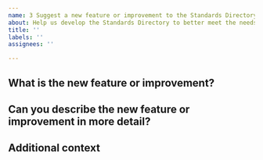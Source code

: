 ```yaml
---
name: 3 Suggest a new feature or improvement to the Standards Directory
about: Help us develop the Standards Directory to better meet the needs of the community.
title: ''
labels: ''
assignees: ''

---
```


## What is the new feature or improvement?

<!--
Summarise your proposal in a short paragraph. 
-->

## Can you describe the new feature or improvement in more detail?

<!--
Explain your proposal in greater detail. Include any insights from research. You can attach documents if these help you explain your proposal. 
-->

## Additional context

<!--
Thanks for sharing with the community. Your submission will be checked by the Directory Team. Acceptable submissions generally go live in the standards development backlog within 48 hours. 
-->
